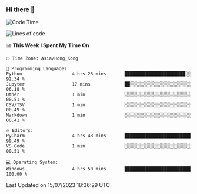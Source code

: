 ### Hi there 👋

<!--
**RoiexLee/RoiexLee** is a ✨ _special_ ✨ repository because its `README.md` (this file) appears on your GitHub profile.

Here are some ideas to get you started:

- 🔭 I’m currently working on ...
- 🌱 I’m currently learning ...
- 👯 I’m looking to collaborate on ...
- 🤔 I’m looking for help with ...
- 💬 Ask me about ...
- 📫 How to reach me: ...
- 😄 Pronouns: ...
- ⚡ Fun fact: ...
-->

<!--START_SECTION:waka-->
![Code Time](http://img.shields.io/badge/Code%20Time-324%20hrs%2024%20mins-blue)

![Lines of code](https://img.shields.io/badge/From%20Hello%20World%20I%27ve%20Written-35.5%20thousand%20lines%20of%20code-blue)

📊 **This Week I Spent My Time On** 

```text
🕑︎ Time Zone: Asia/Hong_Kong

💬 Programming Languages: 
Python                   4 hrs 28 mins       ███████████████████████░░   92.34 % 
Jupyter                  17 mins             ██░░░░░░░░░░░░░░░░░░░░░░░   06.18 % 
Other                    1 min               ░░░░░░░░░░░░░░░░░░░░░░░░░   00.51 % 
CSV/TSV                  1 min               ░░░░░░░░░░░░░░░░░░░░░░░░░   00.49 % 
Markdown                 1 min               ░░░░░░░░░░░░░░░░░░░░░░░░░   00.41 % 

🔥 Editors: 
PyCharm                  4 hrs 48 mins       █████████████████████████   99.49 % 
VS Code                  1 min               ░░░░░░░░░░░░░░░░░░░░░░░░░   00.51 % 

💻 Operating System: 
Windows                  4 hrs 50 mins       █████████████████████████   100.00 % 
```


 Last Updated on 15/07/2023 18:36:29 UTC
<!--END_SECTION:waka-->

